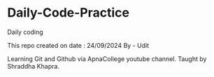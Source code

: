 # Daily-Code-Practice
Daily coding

This repo created on date : 24/09/2024
By - Udit

Learning Git and Github via ApnaCollege youtube channel. Taught by Shraddha Khapra.